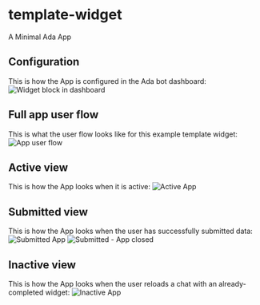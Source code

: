 # template-widget

A Minimal Ada App

## Configuration
This is how the App is configured in the Ada bot dashboard:
![Widget block in dashboard](images/widget-app-block-in-dashboard.png)

## Full app user flow
This is what the user flow looks like for this example template widget:
![App user flow](images/widget-app-demo-flow.gif)

## Active view
This is how the App looks when it is active:
![Active App](images/widget-app-active-view.png)

## Submitted view
This is how the App looks when the user has successfully submitted data:
![Submitted App](images/widget-app-submitted-view.png)
![Submitted - App closed](images/widget-app-button-in-ada-chat.png)

## Inactive view
This is how the App looks when the user reloads a chat with an already-completed widget:
![Inactive App](images/widget-app-inactive-view.png)